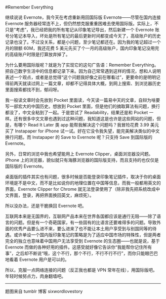 #Remember Everything

<!-- description: 继续说 Evernote -->
<!-- date: 2013-05-03 -->

继续说说 Evernote，我今天在考虑重新用回国际版 Evernote——尽管在国内连接 Evernote 服务器经常连不上，但仍然想克服重重困难去使用国际版。实际上，不只是“考虑”，我已经把我的所有笔记从印象笔记导出，然后新建一个 Evernote 账号分笔记本导入，坏处是所有笔记的最后更新时间都变成今天了，高级账户的历史记录也没了。不过没关系，都是小问题，至少笔记都还在。因为我的笔记超过一个月的限额 60M，我还花费 5 美元先买了个一月的高级账户，国内印象笔记没用完的高级账户时限是打算放弃掉了。

为什么要用国际版呢？就是为了实现它的这句广告语：Remember Everything。把自己数字生活中的信息都记录下来。因为自己常常遇到这样的情况，想和人说明表述一个观点，或者是总觉得“这个问题我好像之前在哪看过”，更要命的是明明记得前两天就读过网上一篇文章，却都不记得具体大概，到网上搜索、到浏览器历史里面搜索都找不到，郁闷呀。

我一般读文章时会先放到 Pocket 里面读，今天读一篇易中天的文章，自辩为啥要写一部宏大的中国历史。想放到 Pocket 里面，但是他们的摘取算法有问题，换行都没了，中文全粘到了一起。于是尝试了 Readability，结果还是和 Pocket 一样。还有很多中文文章也遇到过这种问题，我知道这是也许是这些网站的问题，但是，有哪个 Read It Later 类 app 能帮我解决这个问题吗？我冒险花费 3.99 美元买了 Instapaper for iPhone 试一试。好在它没令我失望，能完美解决类似的中文换行问题。而 Instapaper 的 Save to Evernote 呢？只支持 Save 到国际版的 Evernote。

另外，日常的浏览中我也希望能用上 Evernote Clipper，桌面浏览器没问题。iPhone 上的浏览器，貌似就只有海豚浏览器的国际版支持，而且支持的也仅仅是国际版的 Evernote。

桌面版的插件其实也有问题，很多时候是否能登录印象笔记插件，取决于你的桌面环境是不是中文，而不是比如说你的地理位置在中国等信息，而我一般都用英文的界面，Evernote Clipper for Chrome 就无法登录使用了（除非我先把系统改成中文界面，登录，再把界面换回英文，麻烦死）。

所以没办法，还是干脆换回 Evernote 吧。

互联网本来是无国界的，互联网产品本来在世界各国都应该是通行无阻——除了语言的问题。但是有一个奇葩国家，有一些固有的比语言还要难得多的问题。导致外面的优秀产品要么进不来，要么进来了也不能让本土用户享受到与别国同等的待遇。或许单设一个国内版印象笔记的策略是为了适应中国市场的特殊性，但是两者完全的独立也意味着中国用户无法享受到 Evernote 的生态圈——也就是说，基于 Evernote 而做的各种好用的插件。这感受就好像它告诉你“我能帮你记住所有事”，之后却不断说“哦，这个不行，那个不行，不行不行不行”，而你只能眼巴巴地看着 Evernote 用户是可以的。

所以，克服一点网络连接的问题（反正我也都是 VPN 常年在线），用国际版吧。年轻时候努点力，肉身翻墙吧。

---

题图来自 tumblr 博客 sixwordlovestory
